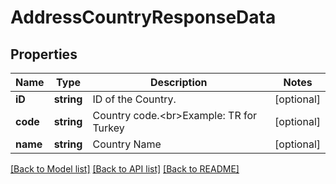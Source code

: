 # AddressCountryResponseData

## Properties
Name | Type | Description | Notes
------------ | ------------- | ------------- | -------------
**iD** | **string** | ID of the Country. | [optional] 
**code** | **string** | Country code.&lt;br&gt;Example: TR for Turkey | [optional] 
**name** | **string** | Country Name | [optional] 

[[Back to Model list]](../README.md#documentation-for-models) [[Back to API list]](../README.md#documentation-for-api-endpoints) [[Back to README]](../README.md)


